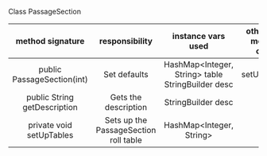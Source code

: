 Class  PassageSection

| method signature | responsibility | instance vars used | other class methods called | objects used with method calls | lines of code |
|:----------:|:--------------:|:------------------:|:--------------------------:|:------------------------------:|:-------------:|
| public PassageSection(int) | Set defaults | HashMap\<Integer, String> table StringBuilder desc | setUpTables() | StringBuilder.append() HashMap.get() | 2 |
| public String getDescription | Gets the description | StringBuilder desc | | StringBuilder.toString() | 1 |
| private void setUpTables | Sets up the PassageSection roll table | HashMap\<Integer, String> | | HashMap.put() | 20 | 